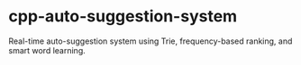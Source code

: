 # cpp-auto-suggestion-system
Real-time auto-suggestion system using Trie, frequency-based ranking, and smart word learning.
